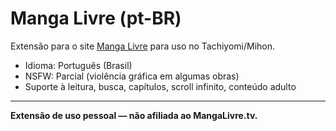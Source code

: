# Manga Livre (pt-BR)

Extensão para o site [Manga Livre](https://mangalivre.tv) para uso no Tachiyomi/Mihon.

- Idioma: Português (Brasil)
- NSFW: Parcial (violência gráfica em algumas obras)
- Suporte à leitura, busca, capítulos, scroll infinito, conteúdo adulto

---
**Extensão de uso pessoal — não afiliada ao MangaLivre.tv.**